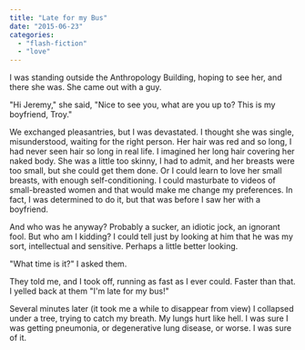 ```yaml
---
title: "Late for my Bus"
date: "2015-06-23"
categories: 
  - "flash-fiction"
  - "love"
---
```


I was standing outside the Anthropology Building, hoping to see her, and there she was. She came out with a guy.

"Hi Jeremy," she said, "Nice to see you, what are you up to? This is my boyfriend, Troy."

We exchanged pleasantries, but I was devastated. I thought she was single, misunderstood, waiting for the right person. Her hair was red and so long, I had never seen hair so long in real life. I imagined her long hair covering her naked body. She was a little too skinny, I had to admit, and her breasts were too small, but she could get them done. Or I could learn to love her small breasts, with enough self-conditioning. I could masturbate to videos of small-breasted women and that would make me change my preferences. In fact, I was determined to do it, but that was before I saw her with a boyfriend.

And who was he anyway? Probably a sucker, an idiotic jock, an ignorant fool. But who am I kidding? I could tell just by looking at him that he was my sort, intellectual and sensitive. Perhaps a little better looking.

"What time is it?" I asked them.

They told me, and I took off, running as fast as I ever could. Faster than that. I yelled back at them "I'm late for my bus!"

Several minutes later (it took me a while to disappear from view) I collapsed under a tree, trying to catch my breath. My lungs hurt like hell. I was sure I was getting pneumonia, or degenerative lung disease, or worse. I was sure of it.
